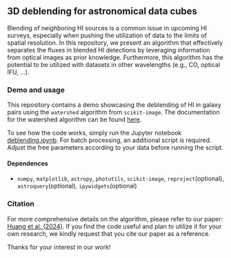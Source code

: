 ## 3D deblending for astronomical data cubes

Blending of neighboring HI sources is a common issue in upcoming HI surveys, especially when pushing the utilization of data to the limits of spatial resolution. In this repository, we present an algorithm that effectively separates the fluxes in blended HI detections by leveraging information from optical images as prior knowledge. Furthermore, this algorithm has the potential to be utilized with datasets in other wavelengths (e.g., CO, optical IFU, ...).

### Demo and usage
This repository contains a demo showcasing the deblending of HI in galaxy pairs using the ```watershed``` algorithm from ```scikit-image```. The documentation for the watershed algorithm can be found [here](https://scikit-image.org/docs/stable/api/skimage.segmentation.html#skimage.segmentation.watershed).

To see how the code works, simply run the Jupyter notebook [deblending.ipynb](https://github.com/BetaGem/wallaby-galaxy-pair/deblending.ipynb). For batch processing, an additional script is required. Adjust the free parameters according to your data before running the script.

#### Dependences
- ```numpy```, ```matplotlib```, ```astropy```, ```photutils```, ```scikit-image```, ```reproject```(optional), ```astroquery```(optional), ```ipywidgets```(optional)

### Citation
For more comprehensive details on the algorithm, please refer to our paper: [Huang et al. (2024)](https://arxiv.org/abs/2410.22406). If you find the code useful and plan to utilize it for your own research, we kindly request that you cite our paper as a reference.

Thanks for your interest in our work!

